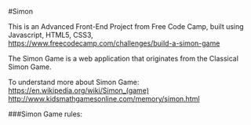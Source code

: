 #Simon

This is an Advanced Front-End Project from Free Code Camp, built using Javascript, HTML5, CSS3, https://www.freecodecamp.com/challenges/build-a-simon-game

The Simon Game is a web application that originates from the Classical Simon Game. 

To understand more about Simon Game:
<br />
https://en.wikipedia.org/wiki/Simon_(game)
<br />
http://www.kidsmathgamesonline.com/memory/simon.html

###Simon Game rules:

